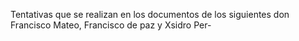 Tentativas que se realizan en los documentos de los siguientes don Francisco Mateo, Francisco de paz y Xsidro Per-